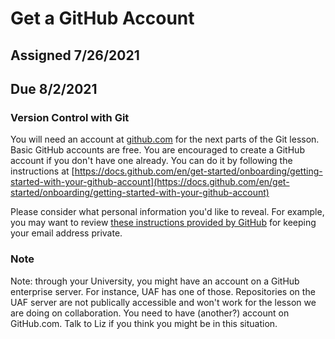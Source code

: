 # Get a GitHub Account

## Assigned 7/26/2021

## Due 8/2/2021

### Version Control with Git

You will need an account at [github.com](https://github.com/) for the next parts of the Git lesson. 
Basic GitHub accounts are free. You are encouraged to create a GitHub account if you don't have one already. 
You can do it by following the instructions at [https://docs.github.com/en/get-started/onboarding/getting-started-with-your-github-account](https://docs.github.com/en/get-started/onboarding/getting-started-with-your-github-account)

Please consider what personal information you'd like to reveal. 
For example, you may want to review 
[these instructions provided by GitHub](https://docs.github.com/en/github/setting-up-and-managing-your-github-user-account/managing-email-preferences/setting-your-commit-email-address)
for keeping your email address private.

### Note
Note: through your University, you might have an account on a GitHub enterprise server. For instance, UAF has one of those. 
Repositories on the UAF server are not publically accessible and won't work for the lesson we are doing on collaboration. 
You need to have (another?) account on GitHub.com. Talk to Liz if you think you might be in this situation.

